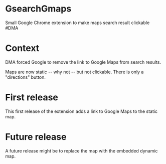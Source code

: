 # GsearchGmaps

Small Google Chrome extension to make maps search result clickable #DMA

# Context

DMA forced Google to remove the link to Google Maps from search results.

Maps are now static -- why not -- but not clickable. There is only a "directions" button.

# First release

This first release of the extension adds a link to Google Maps to the static map.

# Future release

A future release might be to replace the map with the embedded dynamic map.
